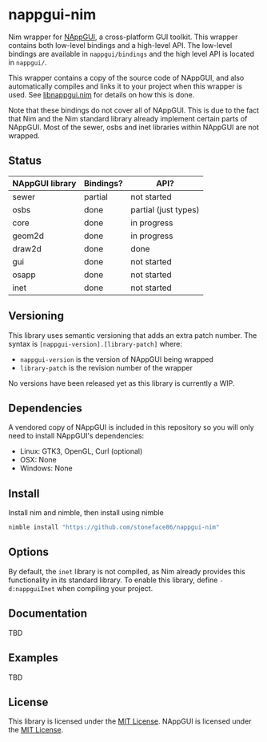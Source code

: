 # nappgui-nim

Nim wrapper for [NAppGUI](https://nappgui.com/en/home/web/home.html),
a cross-platform GUI toolkit. This wrapper contains both low-level bindings and
a high-level API. The low-level bindings are available in `nappgui/bindings`
and the high level API is located in `nappgui/`.

This wrapper contains a copy of the source code of NAppGUI, and also
automatically compiles and links it to your project when this wrapper is used.
See [libnappgui.nim](src/nappgui/private/libnappgui.nim) for details on how
this is done.

Note that these bindings do not cover all of NAppGUI. This is due to the fact
that Nim and the Nim standard library already implement certain parts of
NAppGUI. Most of the sewer, osbs and inet libraries within NAppGUI are not
wrapped.

## Status

| NAppGUI library | Bindings? | API?                 |
|-----------------|-----------|----------------------|
| sewer           | partial   | not started          |
| osbs            | done      | partial (just types) |
| core            | done      | in progress          |
| geom2d          | done      | in progress          |
| draw2d          | done      | done                 |
| gui             | done      | not started          |
| osapp           | done      | not started          |
| inet            | done      | not started          |

## Versioning

This library uses semantic versioning that adds an extra patch number. The
syntax is `[nappgui-version].[library-patch]` where:

- `nappgui-version` is the version of NAppGUI being wrapped
- `library-patch` is the revision number of the wrapper

No versions have been released yet as this library is currently a WIP.

## Dependencies

A vendored copy of NAppGUI is included in this repository so you will only
need to install NAppGUI's dependencies:

 - Linux: GTK3, OpenGL, Curl (optional)
 - OSX: None
 - Windows: None

## Install

Install nim and nimble, then install using nimble

```sh
nimble install "https://github.com/stoneface86/nappgui-nim"
```

## Options

By default, the `inet` library is not compiled, as Nim already provides this
functionality in its standard library. To enable this library, define
`-d:nappguiInet` when compiling your project.

## Documentation

TBD

## Examples

TBD

## License

This library is licensed under the [MIT License](LICENSE). NAppGUI is licensed
under the [MIT License](src/nappgui/private/nappgui/LICENSE).
